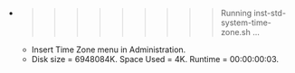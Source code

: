 * >>>>>>>>> Running inst-std-system-time-zone.sh ...
  * Insert Time Zone menu in Administration.
  * Disk size = 6948084K. Space Used = 4K. Runtime = 00:00:00:03.
